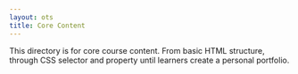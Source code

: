 ```yaml
---
layout: ots
title: Core Content 
---
```


This directory is for core course content. 
From basic HTML structure, through CSS selector and property until learners create a personal portfolio.
